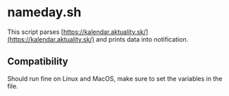 # nameday.sh
This script parses [https://kalendar.aktuality.sk/](https://kalendar.aktuality.sk/) and prints data into notification.

## Compatibility
Should run fine on Linux and MacOS, make sure to set the variables in the file.
